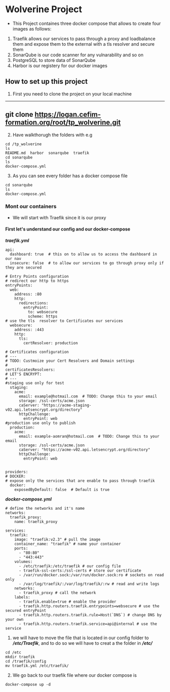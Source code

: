 # Wolverine Project
- This Project containes three docker compose that allows to create four images as follows:
1. Traefik allows our services to pass through a proxy and loadbalance them and expose them to the external with a tls resolver and secure them
2. SonarQube is our code scanner for any vulnarability and so on
3. PostgreSQL to store data of SonarQube
4. Harbor is our registery for our docker images
## How to set up this project
1. First you need to clone the project on your local machine
---
git clone https://logan.cefim-formation.org/root/tp_wolverine.git
---
2. Have walkthorugh the folders with e.g
```
cd /tp_wolverine
ls 
README.md  harbor  sonarqube  traefik
cd sonarqube
ls
docker-compose.yml
```
3. As you can see every folder has a docker compose file 
```
cd sonarqube
ls
docker-compose.yml
```
### Mont our containers
- We will start with Traefik since it is our proxy
#### First let's understand our config and our docker-compose
***traefik.yml***
```
api:
  dashboard: true  # this on to allow us to access the dashboard in our nav
  insecure: false  # to allow our services to go through proxy only if they are secured

# Entry Points configuration
# redirect our http to https
entryPoints:
  web:
    address: :80
    http:
      redirections:
        entryPoint:
          to: websecure
          scheme: https
# use the tls  resolver to Certificates our services
  websecure:
    address: :443
    http:
      tls:
        certResolver: production

# Certificates configuration
# ---
# TODO: Custmoize your Cert Resolvers and Domain settings
#
certificatesResolvers:
# LET'S ENCRYPT:
# ---
#staging use only for test
  staging:
    acme:
      email: example@hotmail.com  # TODO: Change this to your email
      storage: /ssl-certs/acme.json
      caServer: "https://acme-staging-v02.api.letsencrypt.org/directory"
      httpChallenge:
        entryPoint: web
#production use only to publish 
  production:
    acme:
      email: example-aomran@hotmail.com  # TODO: Change this to your email
      storage: /ssl-certs/acme.json
      caServer: "https://acme-v02.api.letsencrypt.org/directory"
      httpChallenge:
        entryPoint: web


providers:
# DOCKER:
# expose only the services that are enable to pass through traefik
  docker:
    exposedByDefault: false  # Default is true

```
***docker-compose.yml***
```
# define the networks and it's name
networks: 
  traefik_proxy:
    name: traefik_proxy

services:
  traefik:
    image: "traefik:v2.3" # pull the image
    container_name: "traefik" # name your container
    ports: 
      - "80:80"
      - "443:443"
    volumes: 
      - /etc/traefik:/etc/traefik # our config file
      - traefik-ssl-certs:/ssl-certs # store our certificate
      - /var/run/docker.sock:/var/run/docker.sock:ro # sockets on read only
      - /var/log/traefik/:/var/log/traefik/:rw # read and write logs
    networks:
      - traefik_proxy # call the network
    labels:
      - traefik.enable=true # enable the provider
      - traefik.http.routers.traefik.entrypoints=websecure # use the secured entryPoint
      - traefik.http.routers.traefik.rule=Host(`DNS`) # change DNS by your own 
      - traefik.http.routers.traefik.service=api@internal # use the service
```
1. we will have to move the file that is located in our config folder to ***/etc/Traefik***, and to do so we will have to creat a the folder in ***/etc/***
```
cd /etc
mkdir traefik
cd /traefik/config
mv traefik.yml /etc/traefik/
```
2. We go back to our traefik file where our docker compose is 
```
docker-compose up -d
```
